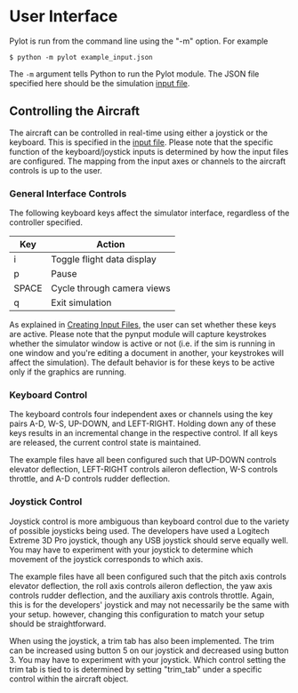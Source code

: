 # User Interface
Pylot is run from the command line using the "-m" option. For example

    $ python -m pylot example_input.json

The `-m` argument tells Python to run the Pylot module. The JSON file specified here should be the simulation [input file](creating_input_files).

## Controlling the Aircraft
The aircraft can be controlled in real-time using either a joystick or the keyboard. This is specified in the [input file](creating_input_files). Please note that the specific function of the keyboard/joystick inputs is determined by how the input files are configured. The mapping from the input axes or channels to the aircraft controls is up to the user.

### General Interface Controls
The following keyboard keys affect the simulator interface, regardless of the controller specified.

| Key   | Action                        |
| ----- | ----------------------------- |
| i     | Toggle flight data display    |
| p     | Pause                         |
| SPACE | Cycle through camera views    |
| q     | Exit simulation               |

As explained in [Creating Input Files](creating_input_files), the user can set whether these keys are active. Please note that the pynput module will capture keystrokes whether the simulator window is active or not (i.e. if the sim is running in one window and you're editing a document in another, your keystrokes will affect the simulation). The default behavior is for these keys to be active only if the graphics are running.

### Keyboard Control
The keyboard controls four independent axes or channels using the key pairs A-D, W-S, UP-DOWN, and LEFT-RIGHT. Holding down any of these keys results in an incremental change in the respective control. If all keys are released, the current control state is maintained.

The example files have all been configured such that UP-DOWN controls elevator deflection, LEFT-RIGHT controls aileron deflection, W-S controls throttle, and A-D controls rudder deflection.

### Joystick Control
Joystick control is more ambiguous than keyboard control due to the variety of possible joysticks being used. The developers have used a Logitech Extreme 3D Pro joystick, though any USB joystick should serve equally well. You may have to experiment with your joystick to determine which movement of the joystick corresponds to which axis.

The example files have all been configured such that the pitch axis controls elevator deflection, the roll axis controls aileron deflection, the yaw axis controls rudder deflection, and the auxiliary axis controls throttle. Again, this is for the developers' joystick and may not necessarily be the same with your setup. however, changing this configuration to match your setup should be straightforward.

When using the joystick, a trim tab has also been implemented. The trim can be increased using button 5 on our joystick and decreased using button 3. You may have to experiment with your joystick. Which control setting the trim tab is tied to is determined by setting "trim_tab" under a specific control within the aircraft object.